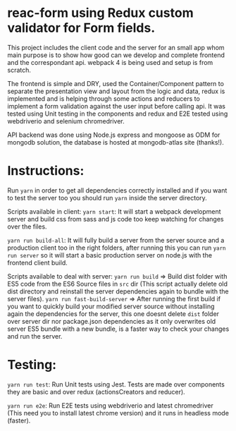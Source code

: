 # reac-form using Redux custom validator for Form fields.

This project includes the client code and the server for an small app whom main purpose is to show how good can we develop and complete frontend and the correspondant api. webpack 4 is being used and setup is from scratch.

The frontend is simple and DRY, used the Container/Component pattern to separate the presentation view and layout from the logic and data, redux is implemented and is helping through some actions and reducers to implement a form validation against the user input before calling api. It was tested using Unit testing in the components and redux and E2E tested using webdriverio and selenium chromedriver.

API backend was done using Node.js express and mongoose as ODM for mongodb solution, the database is hosted at mongodb-atlas site (thanks!).

# Instructions:

Run `yarn` in order to get all dependencies correctly installed and if you want to test the server too you should run `yarn` inside the server directory.

Scripts available in client:
`yarn start`: It will start a webpack development server and build css from sass and js code too keep watching for changes over the files.

`yarn run build-all`: It will fully build a server from the server source and a production client too in the right folders, after running this you can run `yarn run server` so it will start a basic production server on node.js with the frontend client build.

Scripts available to deal with server:
`yarn run build` => Build dist folder with ES5 code from the ES6 Source files in `src` dir (This script actually delete old dist directory and reinstall the server dependencies again to bundle with the server files).
`yarn run fast-build-server` => After running the first build if you want to quickly build your modified server source without installing again the dependencies for the server, this one doesnt delete `dist` folder over server dir nor package.json dependencies as it only overwrites old server ES5 bundle with a new bundle, is a faster way to check your changes and run the server.

# Testing:

`yarn run test`: Run Unit tests using Jest. Tests are made over components they are basic and over redux (actionsCreators and reducer).

`yarn run e2e`: Run E2E tests using webdriverio and latest chromedriver (This need you to install latest chrome version) and it runs in headless mode (faster).
